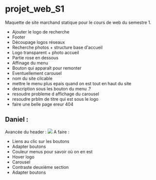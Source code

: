 # projet_web_S1
Maquette de site marchand statique pour le cours de web du semestre 1.

<ul>
    <li color="green"> Ajouter le logo de recherche</li>
    <li> Footer </li>
    <li> Découpage logos réseaux </li>
    <li> Recherche photos + structure base d'accueil </li>
    <li> Logo transparent + photo accueil </li>
    <li> Partie rose en dessous </li>
    <li> Affinage du menu </li>
    <li> Bouton qui apparaît pour remonter </li>
    <li> Eventuellement carousel </li>
    <li> nom du site cilcable</li>
    <li> mettre le menu plus epais quand on est tout en haut du site</li>
    <li> description sous les bouton du menu .? </li>
    <li> resoudre probleme d affichage du carousel</li>
    <li> resoudre prblm de titre qui est sous le logo</li>
    <li> faire une belle page ereur 404</li>
</ul>

<h2> Daniel : </h2>
Avancée du header :
<img src="https://i.ibb.co/47dJ2QQ/Screenshot-12.png">
A faire : 
<ul>
    <li> Liens au clic sur les boutons </li>
    <li> Adapter boutons </li>
    <li> Couleur menus pour savoir où on en est </li>
    <li> Hover logo </li>
    <li> Carousel </li>
    <li> Contraste deuxième section </li>
    <li> Adapter boutons </li>
</ul>
